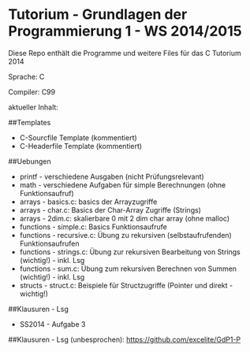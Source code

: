 Tutorium - Grundlagen der Programmierung 1 - WS 2014/2015
================================================

Diese Repo enthält die Programme und weitere Files für das C Tutorium 2014

Sprache:  C

Compiler: C99

aktueller Inhalt:

##Templates
 * C-Sourcfile Template (kommentiert)
 * C-Headerfile Template (kommentiert)

##Uebungen
 * printf - verschiedene Ausgaben (nicht Prüfungsrelevant)
 * math - verschiedene Aufgaben für simple Berechnungen (ohne Funktionsaufruf)
 * arrays - basics.c: basics der Arrayzugriffe
 * arrays - char.c: Basics der Char-Array Zugriffe (Strings)
 * arrays - 2dim.c: skalierbare 0 mit 2 dim char array (ohne malloc)
 * functions - simple.c: Basics Funktionsaufrufe
 * functions - recursive.c: Übung zu rekursiven (selbstaufrufenden) Funktionsaufrufen
 * functions - strings.c: Übung zur rekursiven Bearbeitung von Strings (wichtig!) - inkl. Lsg
 * functions - sum.c: Übung zum rekursiven Berechnen von Summen (wichtig!) - inkl. Lsg
 * structs - struct.c: Beispiele für Structzugriffe (Pointer und direkt - wichtig!)

##Klausuren - Lsg
 * SS2014 - Aufgabe 3

##Klausuren - Lsg (unbesprochen):
https://github.com/excelite/GdP1-P